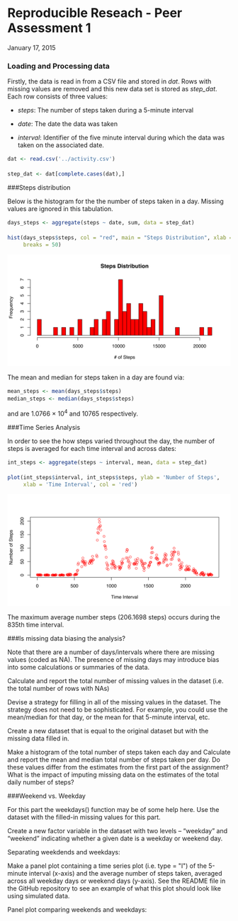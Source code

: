 # Reproducible Reseach - Peer Assessment 1
January 17, 2015  

### Loading and Processing data

Firstly, the data is read in from a CSV file and stored in *dat*.  Rows with missing values are removed and this new data set is stored as *step_dat*.  Each row consists of three values:

- *steps*: The number of steps taken during a 5-minute interval

- *date*: The date the data was taken

- *interval*: Identifier of the five minute interval during which the data was taken on the associated date.


```r
dat <- read.csv('../activity.csv')

step_dat <- dat[complete.cases(dat),]
```

###Steps distribution

Below is the histogram for the the number of steps taken in a day.  Missing values are ignored in this tabulation.


```r
days_steps <- aggregate(steps ~ date, sum, data = step_dat)

hist(days_steps$steps, col = "red", main = "Steps Distribution", xlab = "# of Steps",
     breaks = 50)
```

![plot of chunk hist](./PA1_template_files/figure-html/hist.svg) 

The mean and median for steps taken in a day are found via:

```r
mean_steps <- mean(days_steps$steps)
median_steps <- median(days_steps$steps)
```
and are 1.0766 &times; 10<sup>4</sup> and 10765 respectively.

###Time Series Analysis

In order to see the how steps varied throughout the day, the number of steps is averaged for each time interval and across dates:



```r
int_steps <- aggregate(steps ~ interval, mean, data = step_dat)

plot(int_steps$interval, int_steps$steps, ylab = 'Number of Steps', 
     xlab = 'Time Interval', col = 'red')
```

![plot of chunk averagepattern](./PA1_template_files/figure-html/averagepattern.svg) 

The maximum average number steps (206.1698 steps) occurs during the 835th time interval.

###Is missing data biasing the analysis?

Note that there are a number of days/intervals where there are missing values (coded as NA). The presence of missing days may introduce bias into some calculations or summaries of the data.

Calculate and report the total number of missing values in the dataset (i.e. the total number of rows with NAs)

Devise a strategy for filling in all of the missing values in the dataset. The strategy does not need to be sophisticated. For example, you could use the mean/median for that day, or the mean for that 5-minute interval, etc.

Create a new dataset that is equal to the original dataset but with the missing data filled in.

Make a histogram of the total number of steps taken each day and Calculate and report the mean and median total number of steps taken per day. Do these values differ from the estimates from the first part of the assignment? What is the impact of imputing missing data on the estimates of the total daily number of steps?



###Weekend vs. Weekday

For this part the weekdays() function may be of some help here. Use the dataset with the filled-in missing values for this part.

Create a new factor variable in the dataset with two levels – “weekday” and “weekend” indicating whether a given date is a weekday or weekend day.

Separating weekdends and weekdays:


Make a panel plot containing a time series plot (i.e. type = "l") of the 5-minute interval (x-axis) and the average number of steps taken, averaged across all weekday days or weekend days (y-axis). See the README file in the GitHub repository to see an example of what this plot should look like using simulated data.

Panel plot comparing weekends and weekdays:





